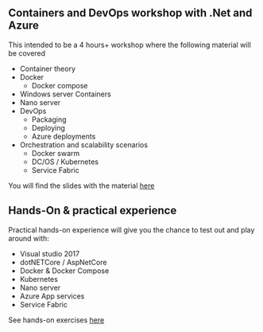 ## Containers and DevOps workshop with .Net and Azure

This intended to be a 4 hours+ workshop where the following material will be covered 

 - Container theory
 - Docker
    - Docker compose
 - Windows server Containers 
 - Nano server
 - DevOps
    - Packaging
    - Deploying
    - Azure deployments    
 - Orchestration and scalability scenarios
    - Docker swarm
    - DC/OS / Kubernetes
    - Service Fabric

You will find the slides with the material <a href="container-workshop-material.pptx">here</a>

## Hands-On & practical experience
Practical hands-on experience will give you the chance to test out and play around with: 

  - Visual studio 2017
  - dotNETCore / AspNetCore
  - Docker & Docker Compose
  - Kubernetes
  - Nano server
  - Azure App services
  - Service Fabric

See hands-on exercises <a href="">here</a>
    

